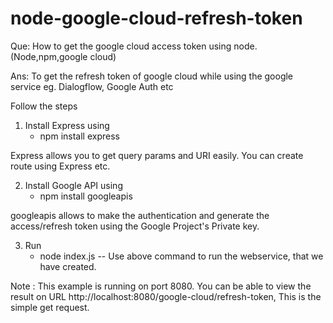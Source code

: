 # node-google-cloud-refresh-token
Que:
How to get the google cloud access token using node. (Node,npm,google cloud)

Ans:
To get the refresh token of google cloud while using the google service eg. Dialogflow, Google Auth etc

Follow the steps
1) Install Express using
   - npm install express

Express allows you to get query params and URI easily. You can create route using Express etc.


2) Install Google API using
   - npm install googleapis

googleapis allows to make the authentication and generate the access/refresh token using the Google Project's Private key.


3) Run 
   - node index.js 
   -- Use above command to run the webservice, that we have created. 
   
Note : This example is running on port 8080. You can be able to view the result on URL http://localhost:8080/google-cloud/refresh-token, This is the simple get request.



